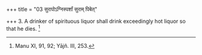 +++
title = "03 सुरापोऽग्निस्पर्शां सुराम् पिबेत्"

+++
3. A drinker of spirituous liquor shall drink exceedingly hot liquor so that he dies. [^3] 


[^3]:  Manu XI, 91, 92; Yājñ. III, 253.
